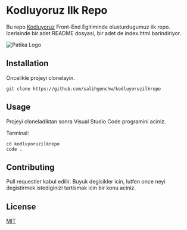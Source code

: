 # Kodluyoruz Ilk Repo
Bu repo [Kodluyoruz](https://www.kodluyoruz.org/) Front-End Egitiminde olusturdugumuz ilk repo. Icerisinde bir adet README dosyasi, bir adet de index.html barindiriyor.


![Patika Logo](https://www.patika.dev/patikaLogo.png)


## Installation
Oncelikle projeyi clonelayin.  


`git clone https://github.com/salihgenchw/kodluyoruzilkrepo`  


## Usage

Projeyi cloneladiktan sonra Visual Studio Code programini aciniz.  

Terminal:  


```
cd kodluyoruzilkrepo  
code .
```  



## Contributing

Pull requestler kabul edilir. Buyuk degisikler icin, lutfen once neyi degistirmek istediginizi tartismak icin bir konu aciniz.



## License 

[MIT](https://choosealicense.com/licenses/mit/)
